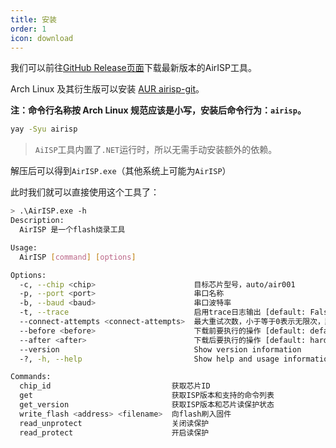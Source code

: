 ```yaml
---
title: 安装
order: 1
icon: download
---
```


我们可以前往[GitHub Release页面](https://github.com/Air-duino/AirISP/releases/latest)下载最新版本的AirISP工具。

Arch Linux 及其衍生版可以安装 [AUR airisp-git](https://aur.archlinux.org/packages/airisp-git)。

**注：命令行名称按 Arch Linux 规范应该是小写，安装后命令行为：`airisp`。**

```bash
yay -Syu airisp
```

> `AiISP`工具内置了`.NET`运行时，所以无需手动安装额外的依赖。

解压后可以得到`AirISP.exe`（其他系统上可能为`AirISP`）

此时我们就可以直接使用这个工具了：

```bash
> .\AirISP.exe -h
Description:
  AirISP 是一个flash烧录工具

Usage:
  AirISP [command] [options]

Options:
  -c, --chip <chip>                      目标芯片型号，auto/air001
  -p, --port <port>                      串口名称
  -b, --baud <baud>                      串口波特率
  -t, --trace                            启用trace日志输出 [default: False]
  --connect-attempts <connect-attempts>  最大重试次数，小于等于0表示无限次，默认为10次 [default: 10]
  --before <before>                      下载前要执行的操作 [default: default_reset]
  --after <after>                        下载后要执行的操作 [default: hard_reset]
  --version                              Show version information
  -?, -h, --help                         Show help and usage information

Commands:
  chip_id                           获取芯片ID
  get                               获取ISP版本和支持的命令列表
  get_version                       获取ISP版本和芯片读保护状态
  write_flash <address> <filename>  向flash刷入固件
  read_unprotect                    关闭读保护
  read_protect                      开启读保护
```
